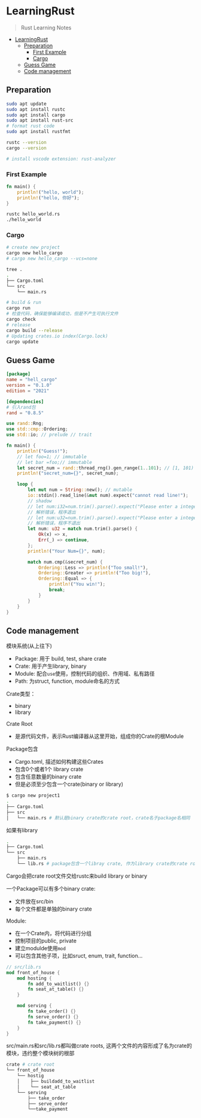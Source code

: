 # LearningRust

> Rust Learning Notes

- [LearningRust](#learningrust)
  - [Preparation](#preparation)
    - [First Example](#first-example)
    - [Cargo](#cargo)
  - [Guess Game](#guess-game)
  - [Code management](#code-management)

## Preparation

```bash
sudo apt update
sudo apt install rustc
sudo apt install cargo
sudo apt install rust-src
# format rust code
sudo apt install rustfmt

rustc --version
cargo --version

# install vscode extension: rust-analyzer
```

### First Example

```rs
fn main() {
    println!("hello, world");
    println!("hello, 你好");
}
```

```bash
rustc hello_world.rs
./hello_world
```

### Cargo

```bash
# create new project
cargo new hello_cargo
# cargo new hello_cargo --vcs=none

tree .
.
├── Cargo.toml
└── src
    └── main.rs

# build & run
cargo run
# 检查代码，确保能够编译成功，但是不产生可执行文件
cargo check
# release
cargo build --release
# Updating crates.io index(Cargo.lock)
cargo update
```

## Guess Game

```toml
[package]
name = "hell_cargo"
version = "0.1.0"
edition = "2021"

[dependencies]
# 引入rand包
rand = "0.8.5" 
```

```rs
use rand::Rng;
use std::cmp::Ordering;
use std::io; // prelude // trait

fn main() {
    println!("Guess!");
    // let foo=1; // immutable
    // let bar =foo;// immutable
    let secret_num = rand::thread_rng().gen_range(1..101); // [1, 101)
    println!("secret_num={}", secret_num);

    loop {
        let mut num = String::new(); // mutable
        io::stdin().read_line(&mut num).expect("cannot read line!");
        // shadow
        // let num:i32=num.trim().parse().expect("Please enter a integer");
        // 解析错误，程序退出
        // let num:u32=num.trim().parse().expect("Please enter a integer");
        // 解析错误，程序不退出
        let num: u32 = match num.trim().parse() {
            Ok(x) => x,
            Err(_) => continue,
        };
        println!("Your Num={}", num);

        match num.cmp(&secret_num) {
            Ordering::Less => println!("Too small!"),
            Ordering::Greater => println!("Too big!"),
            Ordering::Equal => {
                println!("You win!");
                break;
            }
        }
    }
}
```

## Code management

模块系统(从上往下)
- Package: 用于 build, test, share crate
- Crate: 用于产生library, binary
- Module: 配合`use`使用，控制代码的组织、作用域、私有路径
- Path: 为struct, function, module命名的方式

Crate类型：
- binary
- library

Crate Root
- 是源代码文件，表示Rust编译器从这里开始，组成你的Crate的根Module

Package包含
- Cargo.toml, 描述如何构建这些Crates
- 包含0个或者1个 library crate
- 包含任意数量的binary crate
- 但是必须至少包含一个crate(binary or library)

```bash
$ cargo new project1
.
├── Cargo.toml
├── src
│   └── main.rs # 默认是binary crate的crate root，crate名于package名相同
```

如果有library

```bash
.
├── Cargo.toml
└── src
    ├── main.rs
    └── lib.rs # package包含一个libray crate, 作为library crate的crate root, crate名与package名相同
```

Cargo会把crate root文件交给rustc来build library or binary

一个Package可以有多个binary crate:
- 文件放在src/bin
- 每个文件都是单独的binary crate

Module:
- 在一个Crate内，将代码进行分组
- 控制项目的public, private
- 建立modulde使用`mod`
- 可以包含其他子项，比如sruct, enum, trait, function...

```rs
// src/lib.rs
mod front_of_house {
    mod hosting {
        fn add_to_waitlist() {}
        fn seat_at_table() {}
    }

    mod serving {
        fn take_order() {}
        fn serve_order() {}
        fn take_payment() {}
    }
}
```

src/main.rs和src/lib.rs都叫做crate roots, 这两个文件的内容形成了名为crate的模块，违约整个模块树的根部

```bash
crate # crate root
└── front_of_house
    └── hostig
    │    ├── buildadd_to_waitlist
    │    └── seat_at_table
    └── serving
        ├── take_order
        ├── serve_order
        └──take_payment
```